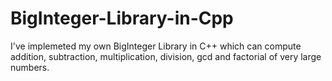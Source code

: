 # BigInteger-Library-in-Cpp
I've implemeted my own BigInteger Library in C++ which can compute addition, subtraction, multiplication, division, gcd and factorial of very large numbers.
